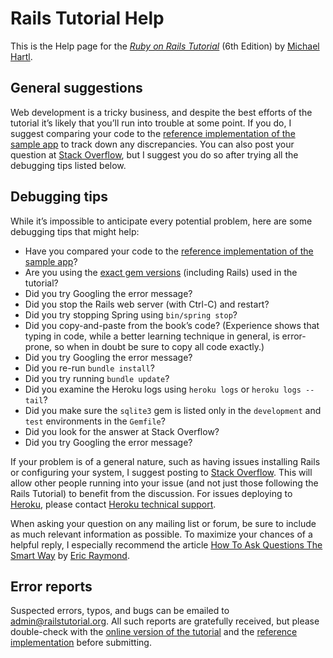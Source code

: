 # Rails Tutorial Help

This is the Help page for the [*Ruby on Rails Tutorial*](https://www.railstutorial.org/) (6th Edition) by [Michael Hartl](http://www.michaelhartl.com/).

## General suggestions

Web development is a tricky business, and despite the best efforts of the
tutorial it’s likely that you’ll run into trouble at some point. If you do, I suggest comparing your code to the [reference implementation of the sample app](https://github.com/mhartl/sample_app_6th_ed) to track down any discrepancies. You can also post your question at [Stack Overflow](https://stackoverflow.com/), but I suggest you do so after trying all the debugging tips listed below.

## Debugging tips

While it’s impossible to anticipate every potential problem, here are
some debugging tips that might help:

- Have you compared your code to the [reference implementation of the sample app](https://github.com/mhartl/sample_app_6th_ed)?
- Are you using the [exact gem versions](https://gemfiles-6th-ed.railstutorial.org) (including Rails) used in the
  tutorial?
- Did you try Googling the error message?
- Did you stop the Rails web server (with Ctrl-C) and restart?
- Did you try stopping Spring using `bin/spring stop`?
- Did you copy-and-paste from the book’s code? (Experience shows that typing in code, while a better learning technique in general, is error-prone, so when in doubt be sure to copy all code exactly.)
- Did you try Googling the error message?
- Did you re-run `bundle install`?
- Did you try running `bundle update`?
- Did you examine the Heroku logs using `heroku logs` or `heroku logs --tail`?
- Did you make sure the `sqlite3` gem is listed only in the `development` and `test` environments in the `Gemfile`?
- Did you look for the answer at Stack Overflow?
- Did you try Googling the error message?

If your problem is of a general nature, such as having issues installing
Rails or configuring your system, I suggest posting to [Stack
Overflow](http://stackoverflow.com/). This will allow other
people running into your issue (and not just those following the Rails
Tutorial) to benefit from the discussion. For issues
deploying to [Heroku](http://heroku.com/), please contact [Heroku
technical support](http://support.heroku.com/).

When asking your question on any mailing list or forum, be sure to
include as much relevant information as possible. To maximize your chances
of a helpful reply, I especially recommend the article [How To Ask Questions The Smart
Way](http://www.catb.org/esr/faqs/smart-questions.html) by [Eric
Raymond](http://www.catb.org/esr/).

## Error reports

Suspected errors, typos, and bugs can be emailed to <admin@railstutorial.org>. All such reports are gratefully received, but please double-check with the [online version of the tutorial](https://www.railstutorial.org/book) and the [reference implementation](https://github.com/mhartl/sample_app_6th_ed) before submitting.

